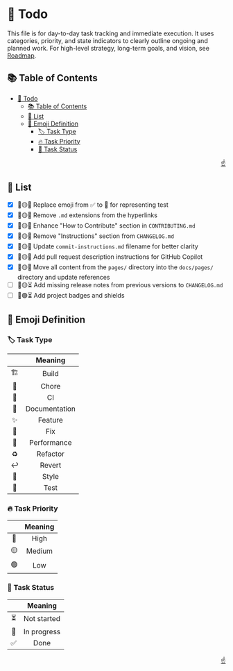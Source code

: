 <!-- markdownlint-disable MD033 MD041 -->

<a id="top"></a>

# 📝 Todo

This file is for day-to-day task tracking and immediate execution. It uses categories, priority, and state indicators to clearly outline ongoing and planned work. For high-level strategy, long-term goals, and vision, see [Roadmap](ROADMAP.md).

## 📚 Table of Contents

- [📝 Todo](#-todo)
  - [📚 Table of Contents](#-table-of-contents)
  - [📝 List](#-list)
  - [📗 Emoji Definition](#-emoji-definition)
    - [🏷️ Task Type](#️-task-type)
    - [🔥 Task Priority](#-task-priority)
    - [📅 Task Status](#-task-status)

<p align="right"><a href="#top">☝️</a></p>

## 📝 List

- [x] 📝🟡✅ Replace emoji from ✅ to 🧪 for representing test
- [x] 📝🟡✅ Remove `.md` extensions from the hyperlinks
- [x] 📝🟡✅ Enhance "How to Contribute" section in `CONTRIBUTING.md`
- [x] 📝🟡✅ Remove "Instructions" section from `CHANGELOG.md`
- [x] 📝🟡✅ Update `commit-instructions.md` filename for better clarity
- [x] 📝🟡✅ Add pull request description instructions for GitHub Copilot
- [x] 📝🟡✅ Move all content from the `pages/` directory into the `docs/pages/` directory and update references
- [ ] 📝🟡⏳ Add missing release notes from previous versions to `CHANGELOG.md`
- [ ] 📝🟢⏳ Add project badges and shields

## 📗 Emoji Definition

### 🏷️ Task Type

|       |  **Meaning**  |
| :---: | :-----------: |
|   🏗️   |     Build     |
|   🔧   |     Chore     |
|   👷   |      CI       |
|   📝   | Documentation |
|   ✨   |    Feature    |
|   🐛   |      Fix      |
|   🚀   |  Performance  |
|   ♻️   |   Refactor    |
|   ↩️   |    Revert     |
|   🎨   |     Style     |
|   🧪   |     Test      |

### 🔥 Task Priority

|       | **Meaning** |
| :---: | :---------: |
|   🔴   |    High     |
|   🟡   |   Medium    |
|   🟢   |     Low     |

### 📅 Task Status

|       | **Meaning** |
| :---: | :---------: |
|   ⏳   | Not started |
|   🔄   | In progress |
|   ✅   |    Done     |

<p align="right"><a href="#top">☝️</a></p>

